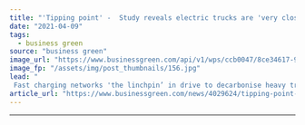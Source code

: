 ```yaml
---
title: "'Tipping point' -  Study reveals electric trucks are 'very close' to challenging diesel vehicles"
date: "2021-04-09"
tags: 
  - business green
source: "business green"
image_url: "https://www.businessgreen.com/api/v1/wps/ccb0047/8ce34617-902a-4ef7-8e15-c2761ff70770/4/DHL-035-185x114.jpg"
image_fp: "/assets/img/post_thumbnails/156.jpg"
lead: "
 Fast charging networks 'the linchpin’ in drive to decarbonise heavy transportation industry, according to study ..."
article_url: "https://www.businessgreen.com/news/4029624/tipping-point-study-reveals-electric-trucks-close-challenging-diesel-vehicles"
---
```


---
